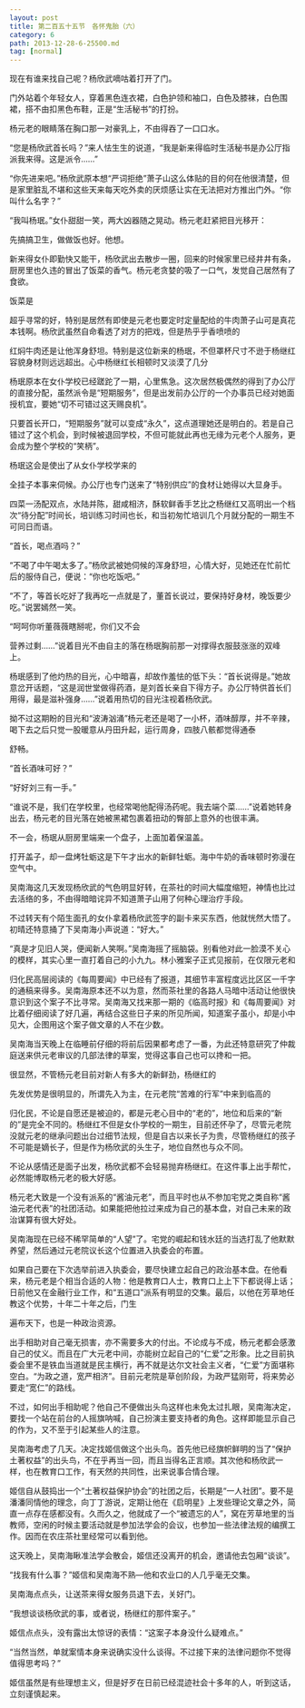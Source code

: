 ```yaml
---
layout: post
title: 第二百五十五节　各怀鬼胎（六）
category: 6
path: 2013-12-28-6-25500.md
tag: [normal]
---
```


现在有谁来找自己呢？杨欣武嘀咕着打开了门。

门外站着个年轻女人，穿着黑色连衣裙，白色护领和袖口，白色及膝袜，白色围裙，搭不由扣黑色布鞋，正是“生活秘书”的打扮。

杨元老的眼睛落在胸口那一对豪乳上，不由得吞了一口口水。

“您是杨欣武首长吗？”来人怯生生的说道，“我是新来得临时生活秘书是办公厅指派我来得。这是派令……”

“你先进来吧。”杨欣武原本想“严词拒绝”萧子山这么体贴的目的何在他很清楚，但是家里脏乱不堪和这些天来每天吃外卖的厌烦感让实在无法把对方推出门外。“你叫什么名字？”

“我叫杨珉。”女仆甜甜一笑，两大凶器随之晃动。杨元老赶紧把目光移开：

先搞搞卫生，做做饭也好。他想。

新来得女仆即勤快又能干，杨欣武出去散步一圈，回来的时候家里已经井井有条，厨房里也久违的冒出了饭菜的香气。杨元老贪婪的吸了一口气，发觉自己居然有了食欲。

饭菜是

超乎寻常的好，特别是居然有即使是元老也要定时定量配给的牛肉萧子山可是真花本钱啊。杨欣武虽然自命看透了对方的把戏，但是热乎乎香喷喷的

红焖牛肉还是让他浑身舒坦。特别是这位新来的杨珉，不但罩杯尺寸不逊于杨继红容貌身材则远远超出。心中杨继红长相顿时又淡漠了几分

杨珉原本在女仆学校已经蹉跎了一期，心里焦急。这次居然极偶然的得到了办公厅的直接分配，虽然派令是“短期服务”，但是出发前办公厅的一个办事员已经对她面授机宜，要她“切不可错过这天赐良机”。

只要首长开口，“短期服务”就可以变成“永久”，这点道理她还是明白的。若是自己错过了这个机会，到时候被退回学校，不但可能就此再也无缘为元老个人服务，更会成为整个学校的“笑柄”。

杨珉这会是使出了从女仆学校学来的

全挂子本事来伺候。办公厅也专门送来了“特别供应”的食材让她得以大显身手。

四菜一汤配双点，水陆并陈，甜咸相济，酥软鲜香手艺比之杨继红又高明出一个档次“待分配”时间长，培训练习时间也长，和当初匆忙培训几个月就分配的一期生不可同日而语。

“首长，喝点酒吗？”

“不喝了中午喝太多了。”杨欣武被她伺候的浑身舒坦，心情大好，见她还在忙前忙后的服侍自己，便说：“你也吃饭吧。”

“不了，等首长吃好了我再吃一点就是了，董首长说过，要保持好身材，晚饭要少吃。”说罢嫣然一笑。

“呵呵你听董薇薇瞎掰呢，你们又不会

营养过剩……”说着目光不由自主的落在杨珉胸前那一对撑得衣服鼓涨涨的双峰上。

杨珉感到了他灼热的目光，心中暗喜，却故作羞怯的低下头：“首长说得是。”她故意岔开话题，“这是润世堂做得药酒，是刘首长亲自下得方子。办公厅特供首长们用得，最是滋补强身……”说着用热切的目光注视着杨欣武。

拗不过这期盼的目光和“波涛汹涌”杨元老还是喝了一小杯，酒味醇厚，并不辛辣，喝下去之后只觉一股暖意从丹田升起，运行周身，四肢八骸都觉得通泰

舒畅。

“首长酒味可好？”

“好好刘三有一手。”

“谁说不是，我们在学校里，也经常喝他配得汤药呢。我去端个菜……”说着她转身出去，杨元老的目光落在她被黑裙包裹着扭动的臀部上意外的也很丰满。

不一会，杨珉从厨房里端来一个盘子，上面加着保温盖。

打开盖子，却一盘烤牡蛎这是下午才出水的新鲜牡蛎。海中牛奶的香味顿时弥漫在空气中。

吴南海这几天发现杨欣武的气色明显好转，在茶社的时间大幅度缩短，神情也比过去活络的多，不由得暗暗诧异不知道萧子山用了何种心理治疗手段。

不过转天有个陌生面孔的女仆拿着杨欣武签字的副卡来买东西，他就恍然大悟了。初晴还特意捅了下吴南海小声说道：“好大。”

“真是才见旧人哭，便闻新人笑啊。”吴南海摇了摇脑袋。别看他对此一脸漠不关心的模样，其实心里一直打着自己的小九九。林小雅案子正式见报前，在仅限元老和

归化民高层阅读的《每周要闻》中已经有了报道，其细节丰富程度远比区区一千字的通稿来得多。吴南海原本还不以为意，然而茶社里的各路人马暗中活动让他很快意识到这个案子不比寻常。吴南海又找来那一期的《临高时报》和《每周要闻》对比着仔细阅读了好几遍，再结合这些日子来的所见所闻，知道案子虽小，却是小中见大，企图用这个案子做文章的人不在少数。

吴南海当天晚上在临睡前仔细的将前后因果都考虑了一番，为此还特意研究了仲裁庭送来供元老审议的几部法律的草案，觉得这事自己也可以搀和一把。

很显然，不管杨元老目前对新人有多大的新鲜劲，杨继红的

先发优势是很明显的，所谓先入为主，在元老院“苦难的行军”中来到临高的

归化民，不论是自愿还是被迫的，都是元老心目中的“老的”，地位和后来的“新的”是完全不同的。杨继红不但是女仆学校的一期生，目前还怀孕了，尽管元老院没就元老的继承问题出台过细节法规，但是自古以来长子为贵，尽管杨继红的孩子不可能是嫡长子，但是作为杨欣武的头生子，地位自然也与众不同。

不论从感情还是面子出发，杨欣武都不会轻易抛弃杨继红。在这件事上出手帮忙，必然能博取杨元老的极大好感。

杨元老大致是一个没有派系的“酱油元老”，而且平时也从不参加宅党之类自称“酱油元老代表”的社团活动。如果能把他拉过来成为自己的基本盘，对自己未来的政治谋算有很大好处。

吴南海现在已经不稀罕简单的“人望”了。宅党的崛起和钱水廷的当选打乱了他默默养望，然后通过元老院议长这个位置进入执委会的布置。

如果自己要在下次选举前进入执委会，要尽快建立起自己的政治基本盘。在他看来，杨元老是个相当合适的人物：他是教育口人士，教育口上上下下都说得上话；日前他又在金融行业工作，和“五道口”派系有明显的交集。最后，以他在芳草地任教这个优势，十年二十年之后，门生

遍布天下，也是一种政治资源。

出手相助对自己毫无损害，亦不需要多大的付出。不论成与不成，杨元老都会感激自己的仗义。而且在广大元老中间，亦能树立起自己的“仁爱”之形象。比之目前执委会里不是铁血当道就是民主横行，再不就是达尔文社会主义者，“仁爱”方面堪称空白。“为政之道，宽严相济”。目前元老院是草创阶段，为政严猛刚苛，将来势必要走“宽仁”的路线。

不过，如何出手相助呢？他自己不便做出头鸟这样也未免太过扎眼，吴南海决定，要找一个站在前台的人摇旗呐喊，自己扮演主要支持者的角色。这样即能显示自己的作为，又不至于引起某些人的注意。

吴南海考虑了几天。决定找姬信做这个出头鸟。首先他已经旗帜鲜明的当了“保护土著权益”的出头鸟，不在乎再当一回，而且当得名正言顺。其次他和杨欣武一样，也在教育口工作，有天然的共同性，出来说事合情合理。

姬信自从鼓捣出一个“土著权益保护协会”的社团之后，长期是“一人社团”。要不是潘潘同情他的理念，向丁丁游说，定期让他在《启明星》上发些理论文章之外，简直一点存在感都没有。久而久之，他就成了一个“被遗忘的人”，窝在芳草地里的当教师，空闲的时候主要活动就是参加法学会的会议，也参加一些法律法规的编撰工作。因而在农庄茶社里经常可以看到他。

这天晚上，吴南海瞅准法学会散会，姬信还没离开的机会，邀请他去包厢“谈谈”。

“找我有什么事？”姬信和吴南海不熟―他和农业口的人几乎毫无交集。

吴南海点点头，让送茶来得女服务员退下去，关好门。

“我想谈谈杨欣武的事，或者说，杨继红的那件案子。”

姬信点点头，没有露出太惊讶的表情：“这案子本身没什么疑难点。”

“当然当然，单就案情本身来说确实没什么谈得。不过接下来的法律问题你不觉得值得思考吗？”

姬信虽然是有些理想主义，但是好歹在日前已经混迹社会十多年的人，听到这话，立刻谨慎起来。
